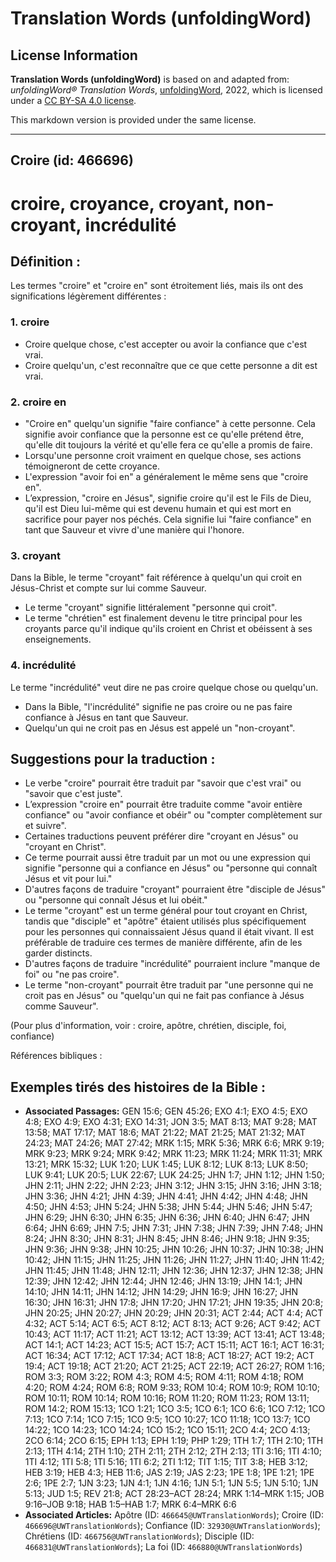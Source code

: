 # Translation Words (unfoldingWord)

## License Information

**Translation Words (unfoldingWord)** is based on and adapted from: _unfoldingWord® Translation Words_, [unfoldingWord](https://unfoldingword.org/utw), 2022, which is licensed under a [CC BY-SA 4.0 license](https://creativecommons.org/licenses/by-sa/4.0/legalcode.en).

This markdown version is provided under the same license.



--------------------------------

## Croire (id: 466696)

croire, croyance, croyant, non\-croyant, incrédulité
====================================================

Définition :
------------

Les termes "croire" et "croire en" sont étroitement liés, mais ils ont des significations légèrement différentes :

### 1\. croire

* Croire quelque chose, c'est accepter ou avoir la confiance que c'est vrai.
* Croire quelqu'un, c'est reconnaître que ce que cette personne a dit est vrai.

### 2\. croire en

* "Croire en" quelqu'un signifie "faire confiance" à cette personne. Cela signifie avoir confiance que la personne est ce qu'elle prétend être, qu'elle dit toujours la vérité et qu'elle fera ce qu'elle a promis de faire.
* Lorsqu'une personne croit vraiment en quelque chose, ses actions témoigneront de cette croyance.
* L'expression "avoir foi en" a généralement le même sens que "croire en".
* L’expression, "croire en Jésus", signifie croire qu'il est le Fils de Dieu, qu'il est Dieu lui\-même qui est devenu humain et qui est mort en sacrifice pour payer nos péchés. Cela signifie lui "faire confiance" en tant que Sauveur et vivre d'une manière qui l'honore.

### 3\. croyant

Dans la Bible, le terme "croyant" fait référence à quelqu'un qui croit en Jésus\-Christ et compte sur lui comme Sauveur.

* Le terme "croyant" signifie littéralement "personne qui croit".
* Le terme "chrétien" est finalement devenu le titre principal pour les croyants parce qu'il indique qu'ils croient en Christ et obéissent à ses enseignements.

### 4\. incrédulité

Le terme "incrédulité" veut dire ne pas croire quelque chose ou quelqu'un.

* Dans la Bible, "l'incrédulité" signifie ne pas croire ou ne pas faire confiance à Jésus en tant que Sauveur.
* Quelqu'un qui ne croit pas en Jésus est appelé un "non\-croyant".

Suggestions pour la traduction :
--------------------------------

* Le verbe "croire" pourrait être traduit par "savoir que c'est vrai" ou "savoir que c'est juste".
* L’expression "croire en" pourrait être traduite comme "avoir entière confiance" ou "avoir confiance et obéir" ou "compter complètement sur et suivre".
* Certaines traductions peuvent préférer dire "croyant en Jésus" ou "croyant en Christ".
* Ce terme pourrait aussi être traduit par un mot ou une expression qui signifie "personne qui a confiance en Jésus" ou "personne qui connaît Jésus et vit pour lui."
* D'autres façons de traduire "croyant" pourraient être "disciple de Jésus" ou "personne qui connaît Jésus et lui obéit."
* Le terme "croyant" est un terme général pour tout croyant en Christ, tandis que "disciple" et "apôtre" étaient utilisés plus spécifiquement pour les personnes qui connaissaient Jésus quand il était vivant. Il est préférable de traduire ces termes de manière différente, afin de les garder distincts.
* D'autres façons de traduire "incrédulité" pourraient inclure "manque de foi" ou "ne pas croire".
* Le terme "non\-croyant" pourrait être traduit par "une personne qui ne croit pas en Jésus" ou "quelqu'un qui ne fait pas confiance à Jésus comme Sauveur".

(Pour plus d'information, voir : croire, apôtre, chrétien, disciple, foi, confiance)

Références bibliques :

Exemples tirés des histoires de la Bible :
------------------------------------------

* **Associated Passages:** GEN 15:6; GEN 45:26; EXO 4:1; EXO 4:5; EXO 4:8; EXO 4:9; EXO 4:31; EXO 14:31; JON 3:5; MAT 8:13; MAT 9:28; MAT 13:58; MAT 17:17; MAT 18:6; MAT 21:22; MAT 21:25; MAT 21:32; MAT 24:23; MAT 24:26; MAT 27:42; MRK 1:15; MRK 5:36; MRK 6:6; MRK 9:19; MRK 9:23; MRK 9:24; MRK 9:42; MRK 11:23; MRK 11:24; MRK 11:31; MRK 13:21; MRK 15:32; LUK 1:20; LUK 1:45; LUK 8:12; LUK 8:13; LUK 8:50; LUK 9:41; LUK 20:5; LUK 22:67; LUK 24:25; JHN 1:7; JHN 1:12; JHN 1:50; JHN 2:11; JHN 2:22; JHN 2:23; JHN 3:12; JHN 3:15; JHN 3:16; JHN 3:18; JHN 3:36; JHN 4:21; JHN 4:39; JHN 4:41; JHN 4:42; JHN 4:48; JHN 4:50; JHN 4:53; JHN 5:24; JHN 5:38; JHN 5:44; JHN 5:46; JHN 5:47; JHN 6:29; JHN 6:30; JHN 6:35; JHN 6:36; JHN 6:40; JHN 6:47; JHN 6:64; JHN 6:69; JHN 7:5; JHN 7:31; JHN 7:38; JHN 7:39; JHN 7:48; JHN 8:24; JHN 8:30; JHN 8:31; JHN 8:45; JHN 8:46; JHN 9:18; JHN 9:35; JHN 9:36; JHN 9:38; JHN 10:25; JHN 10:26; JHN 10:37; JHN 10:38; JHN 10:42; JHN 11:15; JHN 11:25; JHN 11:26; JHN 11:27; JHN 11:40; JHN 11:42; JHN 11:45; JHN 11:48; JHN 12:11; JHN 12:36; JHN 12:37; JHN 12:38; JHN 12:39; JHN 12:42; JHN 12:44; JHN 12:46; JHN 13:19; JHN 14:1; JHN 14:10; JHN 14:11; JHN 14:12; JHN 14:29; JHN 16:9; JHN 16:27; JHN 16:30; JHN 16:31; JHN 17:8; JHN 17:20; JHN 17:21; JHN 19:35; JHN 20:8; JHN 20:25; JHN 20:27; JHN 20:29; JHN 20:31; ACT 2:44; ACT 4:4; ACT 4:32; ACT 5:14; ACT 6:5; ACT 8:12; ACT 8:13; ACT 9:26; ACT 9:42; ACT 10:43; ACT 11:17; ACT 11:21; ACT 13:12; ACT 13:39; ACT 13:41; ACT 13:48; ACT 14:1; ACT 14:23; ACT 15:5; ACT 15:7; ACT 15:11; ACT 16:1; ACT 16:31; ACT 16:34; ACT 17:12; ACT 17:34; ACT 18:8; ACT 18:27; ACT 19:2; ACT 19:4; ACT 19:18; ACT 21:20; ACT 21:25; ACT 22:19; ACT 26:27; ROM 1:16; ROM 3:3; ROM 3:22; ROM 4:3; ROM 4:5; ROM 4:11; ROM 4:18; ROM 4:20; ROM 4:24; ROM 6:8; ROM 9:33; ROM 10:4; ROM 10:9; ROM 10:10; ROM 10:11; ROM 10:14; ROM 10:16; ROM 11:20; ROM 11:23; ROM 13:11; ROM 14:2; ROM 15:13; 1CO 1:21; 1CO 3:5; 1CO 6:1; 1CO 6:6; 1CO 7:12; 1CO 7:13; 1CO 7:14; 1CO 7:15; 1CO 9:5; 1CO 10:27; 1CO 11:18; 1CO 13:7; 1CO 14:22; 1CO 14:23; 1CO 14:24; 1CO 15:2; 1CO 15:11; 2CO 4:4; 2CO 4:13; 2CO 6:14; 2CO 6:15; EPH 1:13; EPH 1:19; PHP 1:29; 1TH 1:7; 1TH 2:10; 1TH 2:13; 1TH 4:14; 2TH 1:10; 2TH 2:11; 2TH 2:12; 2TH 2:13; 1TI 3:16; 1TI 4:10; 1TI 4:12; 1TI 5:8; 1TI 5:16; 1TI 6:2; 2TI 1:12; TIT 1:15; TIT 3:8; HEB 3:12; HEB 3:19; HEB 4:3; HEB 11:6; JAS 2:19; JAS 2:23; 1PE 1:8; 1PE 1:21; 1PE 2:6; 1PE 2:7; 1JN 3:23; 1JN 4:1; 1JN 4:16; 1JN 5:1; 1JN 5:5; 1JN 5:10; 1JN 5:13; JUD 1:5; REV 21:8; ACT 28:23–ACT 28:24; MRK 1:14–MRK 1:15; JOB 9:16–JOB 9:18; HAB 1:5–HAB 1:7; MRK 6:4–MRK 6:6
* **Associated Articles:** Apôtre (ID: `466645@UWTranslationWords`); Croire (ID: `466696@UWTranslationWords`); Confiance (ID: `32930@UWTranslationWords`); Chrétiens (ID: `466756@UWTranslationWords`); Disciple (ID: `466831@UWTranslationWords`); La foi (ID: `466880@UWTranslationWords`)

